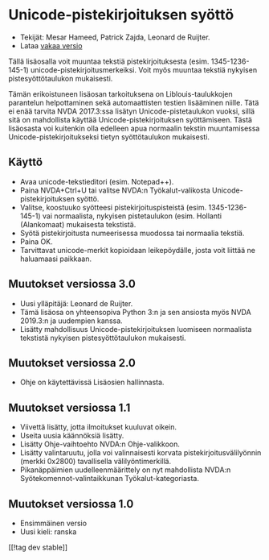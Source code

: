 # Unicode-pistekirjoituksen syöttö #

* Tekijät: Mesar Hameed, Patrick Zajda, Leonard de Ruijter.
* Lataa [vakaa versio][1]

Tällä lisäosalla voit muuntaa tekstiä pistekirjoituksesta
(esim. 1345-1236-145-1) unicode-pistekirjoitusmerkeiksi. Voit  myös muuntaa
tekstiä nykyisen pistesyöttötaulukon mukaisesti.

Tämän erikoistuneen lisäosan tarkoituksena on Liblouis-taulukkojen
parantelun helpottaminen sekä automaattisten testien lisääminen niille. Tätä
ei enää tarvita NVDA 2017.3:ssa lisätyn Unicode-pistetaulukon vuoksi, sillä
sitä on mahdollista käyttää Unicode-pistekirjoituksen syöttämiseen. Tästä
lisäosasta voi kuitenkin olla edelleen apua normaalin tekstin muuntamisessa
Unicode-pistekirjoitukseksi tietyn syöttötaulukon mukaisesti.

## Käyttö

* Avaa unicode-tekstieditori (esim. Notepad++).
* Paina NVDA+Ctrl+U tai valitse NVDA:n Työkalut-valikosta
  Unicode-pistekirjoituksen syöttö.
* Valitse, koostuuko syötteesi pistekirjoituspisteistä
  (esim. 1345-1236-145-1) vai normaalista, nykyisen pistetaulukon
  (esim. Hollanti (Alankomaat) mukaisesta tekstistä.
* Syötä pistekirjoitusta numeerisessa muodossa tai normaalia tekstiä.
* Paina OK.
* Tarvittavat unicode-merkit kopioidaan leikepöydälle, josta voit liittää ne
  haluamaasi paikkaan.

## Muutokset versiossa 3.0

* Uusi ylläpitäjä: Leonard de Ruijter.
* Tämä lisäosa on yhteensopiva Python 3:n ja sen ansiosta myös NVDA 2019.3:n
  ja uudempien kanssa.
* Lisätty mahdollisuus Unicode-pistekirjoituksen luomiseen normaalista
  tekstistä nykyisen pistesyöttötaulukon mukaisesti.

## Muutokset versiossa 2.0

* Ohje on käytettävissä Lisäosien hallinnasta.

## Muutokset versiossa 1.1 ##

* Viivettä lisätty, jotta ilmoitukset kuuluvat oikein.
* Useita uusia käännöksiä lisätty.
* Lisätty Ohje-vaihtoehto NVDA:n Ohje-valikkoon.
* Lisätty valintaruutu, jolla voi valinnaisesti korvata
  pistekirjoitusvälilyönnin (merkki 0x2800) tavallisella välilyöntimerkillä.
* Pikanäppäimien uudelleenmäärittely on nyt mahdollista NVDA:n
  Syötekomennot-valintaikkunan Työkalut-kategoriasta.

## Muutokset versiossa 1.0 ##

* Ensimmäinen versio
* Uusi kieli: ranska

[[!tag dev stable]]

[1]: https://addons.nvda-project.org/files/get.php?file=ubi
